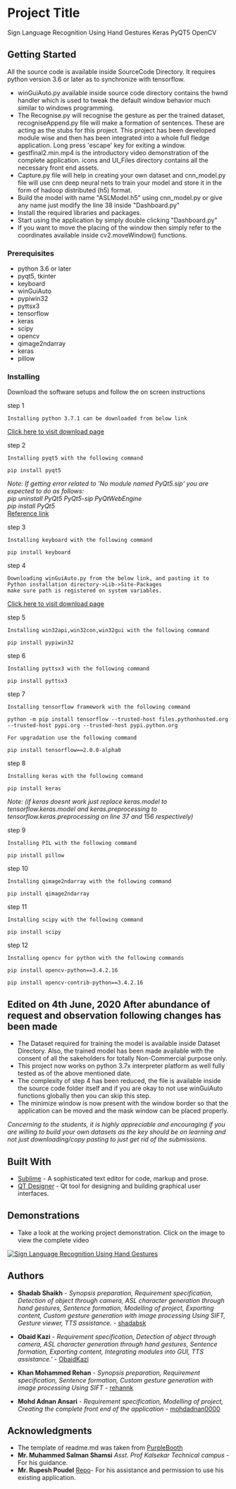 # Project Title
Sign Language Recognition Using Hand Gestures Keras PyQT5 OpenCV

## Getting Started
All the source code is available inside SourceCode Directory. It requires python version 3.6 or later as to synchronize with tensorflow.
* winGuiAuto.py available inside source code directory contains the hwnd handler which is used to tweak the default window behavior much similar to windows programming.
* The Recognise.py will recognise the gesture as per the trained dataset, recogniseAppend.py file will make a formation of sentences. These are acting as the stubs for this project. This project has been developed module wise and then has been integrated into a whole full fledge application. Long press 'escape' key for exiting a window.
* gestfinal2.min.mp4 is the introductory video demonstration of the complete application. icons and UI_Files directory contains all the necessary front end assets.
* Capture.py file will help in creating your own dataset and cnn_model.py file will use cnn deep neural nets to train your model and store it in the form of hadoop distributed (h5) format.
* Build the model with name "ASLModel.h5" using cnn_model.py or give any name just modify the line 38 inside "Dashboard.py"
* Install the required libraries and packages.
* Start using the application by simply double clicking "Dashboard.py"
* If you want to move the placing of the window then simply refer to the coordinates available inside cv2.moveWindow() functions.


### Prerequisites

* python 3.6 or later
* pyqt5, tkinter
* keyboard
* winGuiAuto
* pypiwin32
* pyttsx3
* tensorflow
* keras
* scipy
* opencv
* qimage2ndarray
* keras
* pillow


### Installing

Download the software setups and follow the on screen instructions

step 1

```
Installing python 3.7.1 can be downloaded from below link
```
[Click here to visit download page](https://www.python.org/downloads/release/python-371/)

step 2

```
Installing pyqt5 with the following command
```
```
pip install pyqt5
```
*Note: If getting error related to 'No module named PyQt5.sip' you are expected to do as follows:<br>
pip uninstall PyQt5 PyQt5-sip PyQtWebEngine<br>
pip install PyQt5* <br>
[Reference link](https://stackoverflow.com/a/58880976)

step 3

```
Installing keyboard with the following command
```
```
pip install keyboard
```

step 4

```
Downloading winGuiAuto.py from the below link, and pasting it to Python installation directory->Lib->Site-Packages
make sure path is registered on system variables.
```
[Click here to visit download page](https://github.com/arkottke/winguiauto)

step 5

```
Installing win32api,win32con,win32gui with the following command
```
```
pip install pypiwin32
```

step 6

```
Installing pyttsx3 with the following command
```
```
pip install pyttsx3
```

step 7

```
Installing tensorflow framework with the following command
```
```
python -m pip install tensorflow --trusted-host files.pythonhosted.org --trusted-host pypi.org --trusted-host pypi.python.org
```
```
For upgradation use the following command
````
```
pip install tensorflow==2.0.0-alpha0
```

step 8

```
Installing keras with the following command
```
```
pip install keras
```
*Note: (if keras doesnt work just replace keras.model to tensorflow.keras.model and keras.preprocessing to tensorflow.keras.preprocessing on line 37 and 156 respectively)*

step 9

```
Installing PIL with the following command
```
```
pip install pillow
```

step 10

```
Installing qimage2ndarray with the following command
```
```
pip install qimage2ndarray
```

step 11

```
Installing scipy with the following command
```
```
pip install scipy
```

step 12
```
Installing opencv for python with the following commands
```
```
pip install opencv-python==3.4.2.16
```
```
pip install opencv-contrib-python==3.4.2.16
```

## Edited on 4th June, 2020 After abundance of request and observation following changes has been made
* The Dataset required for training the model is available inside Dataset Directory. Also, the trained model has been made available with the consent of all the sakeholders for totally Non-Commercial purpose only.
* This project now works on python 3.7x interpreter platform as well fully tested as of the above mentioned date.
* The complexity of step 4 has been reduced, the file is available inside the source code folder itself and if you are okay to not use winGuiAuto functions globally then you can skip this step.
* The minimize window is now present with the window border so that the application can be moved and the mask window can be placed properly.

*Concerning to the students, it is highly appreciable and encouraging if you are willing to build your own datasets as the key should be on learning and not just downloading/copy pasting to just get rid of the submissions.*

## Built With

* [Sublime](https://www.sublimetext.com/3) - A sophisticated text editor for code, markup and prose. 
* [QT Designer](https://build-system.fman.io/qt-designer-download) - Qt tool for designing and building graphical user interfaces. 


## Demonstrations

* Take a look at the working project demonstration. Click on the image to view the complete video


[![Sign Language Recognition Using Hand Gestures](https://i.ytimg.com/vi/vXSTZNEkHlg/maxresdefault.jpg)](https://youtu.be/vXSTZNEkHlg)


## Authors

* **Shadab Shaikh** - *Synopsis preparation, Requirement specification, Detection of object through camera, ASL character generation through hand gestures, Sentence formation, Modelling of project, Exporting content, Custom gesture generation with image processing Using SIFT, Gesture viewer, TTS assistance.*  - [shadabsk](https://github.com/shadabsk)

* **Obaid Kazi** - *Requirement specification, Detection of object through camera, ASL character generation through hand gestures, Sentence formation, Exporting content, Integrating modules into GUI, TTS assistance.'* 	- [ObaidKazi](https://github.com/ObaidKazi)

* **Khan Mohammed Rehan** - *Synopsis preparation, Requirement specification, Sentence formation, Custom gesture generation with image processing Using SIFT*  - [rehannk](https://github.com/rehannk)

* **Mohd Adnan Ansari** - *Requirement specification, Modelling of project, Creating the complete front end of the application* - [mohdadnan0000](https://github.com/mohdadnan0000)


## Acknowledgments

* The template of readme.md was taken from [PurpleBooth](https://github.com/PurpleBooth)
* **Mr. Muhammed Salman Shamsi** *Asst. Prof Kalsekar Technical campus* - For his guidance.
* **Mr. Rupesh Poudel** [Repo](https://github.com/rrupeshh/Simple-Sign-Language-Detector)- For his assistance and permission to use his existing application. 
